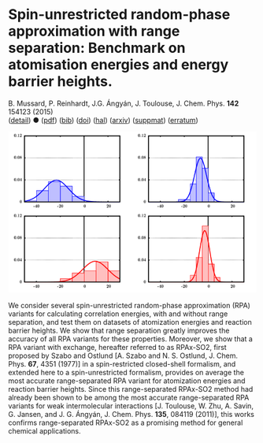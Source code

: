 # Spin-unrestricted random-phase approximation with range separation: Benchmark on atomisation energies and energy barrier heights.  
 B. Mussard, P. Reinhardt, J.G. Ángyán, J. Toulouse, J. Chem. Phys. **142** 154123 (2015)  
 ([detail](detail/MusReiAngTou-JCP-2015))
 ●
 ([pdf](doc/MusReiAngTou-JCP-2015.pdf))
 ([bib](doc/MusReiAngTou-JCP-2015.bib))
 ([doi](http://dx.doi.org/10.1063/1.4918710))
 ([hal](http://hal.upmc.fr/hal-01141968))
 ([arxiv](http://arxiv.org/abs/1506.05907))
 ([suppmat](doc/MusReiAngTou-JCP-2015-SuppMat.pdf))
 ([erratum](doc/MusReiAngTou-JCP-2015-Erratum.pdf))

![](../img/rshrpa.png)


We consider several spin-unrestricted random-phase approximation (RPA) variants for calculating correlation energies, with and without range separation, and test them on datasets of atomization energies and reaction barrier heights. We show that range separation greatly improves the accuracy of all RPA variants for these properties. Moreover, we show that a RPA variant with exchange, hereafter referred to as RPAx-SO2, first proposed by Szabo and Ostlund [A. Szabo and N. S. Ostlund, J. Chem. Phys. **67**, 4351 (1977)] in a spin-restricted closed-shell formalism, and extended here to a spin-unrestricted formalism, provides on average the most accurate range-separated RPA variant for atomization energies and reaction barrier heights. Since this range-separated RPAx-SO2 method had already been shown to be among the most accurate range-separated RPA variants for weak intermolecular interactions [J. Toulouse, W. Zhu, A. Savin, G. Jansen, and J. G. Ángyán, J. Chem. Phys. **135**, 084119 (2011)], this works confirms range-separated RPAx-SO2 as a promising method for general chemical applications.
